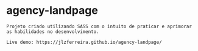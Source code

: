 # agency-landpage

    Projeto criado utilizando SASS com o intuito de praticar e aprimorar as habilidades no desenvolvimento.

    Live demo: https://jlzferreira.github.io/agency-landpage/